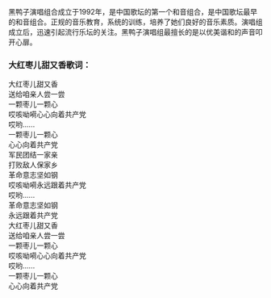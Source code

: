 

黑鸭子演唱组合成立于1992年，是中国歌坛的第一个和音组合，是中国歌坛最早的和音组合。正规的音乐教育，系统的训练，培养了她们良好的音乐素质。演唱组成立后，迅速引起流行乐坛的关注。黑鸭子演唱组最擅长的是以优美谐和的声音叩开心扉。

### 大红枣儿甜又香歌词：

大红枣儿甜又香  
送给咱亲人尝一尝  
一颗枣儿一颗心  
哎咳呦嗬心心向着共产党  
哎哟......  
一颗枣儿一颗心  
心心向着共产党  
军民团结一家亲  
打败敌人保家乡  
革命意志坚如钢  
哎咳呦嗬永远跟着共产党  
哎哟......  
革命意志坚如钢  
永远跟着共产党  
大红枣儿甜又香  
送给咱亲人尝一尝  
一颗枣儿一颗心  
哎咳呦嗬心心向着共产党  
哎哟......  
一颗枣儿一颗心  
心心向着共产党


